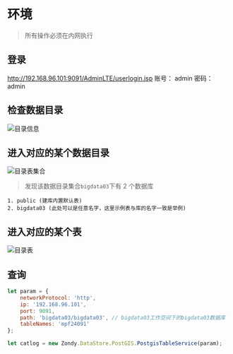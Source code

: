 # 环境

> 所有操作必须在内网执行

## 登录

http://192.168.96.101:9091/AdminLTE/userlogin.jsp
账号： admin
密码： admin

## 检查数据目录

![目录信息](static/demo/mapboxgl/markdown/datastore/postgis/catlog.png)

## 进入对应的某个数据目录

![目录表集合](static/demo/mapboxgl/markdown/datastore/postgis/catlog-tables.png)

> 发现该数据目录集合`bigdata03`下有 2 个数据库

    1. public (建库内置默认表)
    2. bigdata03 (此处可以是任意名字，这里示例表与库的名字一致是举例)

## 进入对应的某个表

![目录表](static/demo/mapboxgl/markdown/datastore/postgis/catlog-table-metadata.png)

## 查询

```js
let param = {
    networkProtocol: 'http',
    ip: '192.168.96.101',
    port: 9091,
    path: 'bigdata03/bigdata03', // bigdata03工作空间下的bigdata03数据库
    tableNames: 'mpf24091'
};

let catlog = new Zondy.DataStore.PostGIS.PostgisTableService(param);
```
